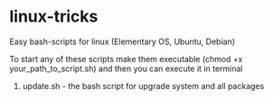 # linux-tricks
Easy bash-scripts for linux (Elementary OS, Ubuntu, Debian)

To start any of these scripts make them executable (chmod +x your_path_to_script.sh) and then you can execute it in terminal

1) update.sh - the bash script for upgrade system and all packages
